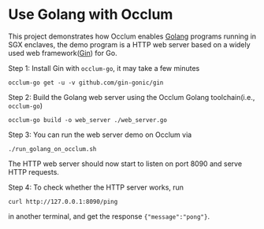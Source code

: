 # Use Golang with Occlum

This project demonstrates how Occlum enables [Golang](https://golang.org) programs running in SGX enclaves, the demo program is a HTTP web server based on a widely used web framework([Gin](https://gin-gonic.com)) for Go.

Step 1: Install Gin with `occlum-go`, it may take a few minutes
```
occlum-go get -u -v github.com/gin-gonic/gin
```

Step 2: Build the Golang web server using the Occlum Golang toolchain(i.e., `occlum-go`)
```
occlum-go build -o web_server ./web_server.go
```

Step 3: You can run the web server demo on Occlum via
```
./run_golang_on_occlum.sh
```
The HTTP web server should now start to listen on port 8090 and serve HTTP requests.

Step 4: To check whether the HTTP server works, run
```
curl http://127.0.0.1:8090/ping
```
in another terminal, and get the response `{"message":"pong"}`.
